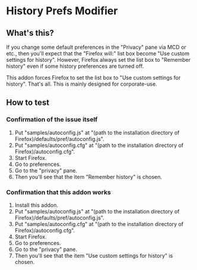 # History Prefs Modifier

## What's this?

If you change some default preferences in the "Privacy" pane via MCD or etc., then you'll expect that the "Firefox will:" list box become "Use custom settings for history". However, Firefox always set the list box to "Remember history" even if some history preferences are turned off.

This addon forces Firefox to set the list box to "Use custom settings for history". That's all.
This is mainly designed for corporate-use.

## How to test

### Confirmation of the issue itself

 1. Put "samples/autoconfig.js" at "(path to the installation directory of Firefox)/defaults/pref/autoconfig.js".
 2. Put "samples/autoconfig.cfg" at "(path to the installation directory of Firefox)/autoconfig.cfg".
 3. Start Firefox.
 4. Go to preferences.
 5. Go to the "privacy" pane.
 6. Then you'll see that the item "Remember history" is chosen.

### Confirmation that this addon works

 1. Install this addon.
 2. Put "samples/autoconfig.js" at "(path to the installation directory of Firefox)/defaults/pref/autoconfig.js".
 3. Put "samples/autoconfig.cfg" at "(path to the installation directory of Firefox)/autoconfig.cfg".
 4. Start Firefox.
 5. Go to preferences.
 6. Go to the "privacy" pane.
 7. Then you'll see that the item "Use custom settings for history" is chosen.

